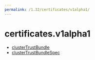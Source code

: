 ```yaml
---
permalink: /1.32/certificates/v1alpha1/
---
```


# certificates.v1alpha1



* [clusterTrustBundle](clusterTrustBundle.md)
* [clusterTrustBundleSpec](clusterTrustBundleSpec.md)